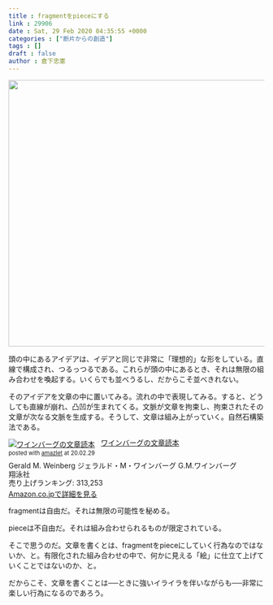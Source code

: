 ```yaml
---
title : fragmentをpieceにする
link : 29906
date : Sat, 29 Feb 2020 04:35:55 +0000
categories : ["断片からの創造"]
tags : []
draft : false
author : 倉下忠憲
---
```


<a href="https://rashita.net/blog/?attachment_id=29907" rel="attachment wp-att-29907"><img src="https://rashita.net/blog/wp-content/uploads/2020/02/709E431A-E816-4358-AF09-94569ACB750F-700x525.jpg" alt="" width="700" height="525" class="alignnone size-large wp-image-29907" /></a>

頭の中にあるアイデアは、イデアと同じで非常に「理想的」な形をしている。直線で構成され、つるっつるである。これらが頭の中にあるとき、それは無限の組み合わせを喚起する。いくらでも並べうるし、だからこそ並べきれない。

そのアイデアを文章の中に置いてみる。流れの中で表現してみる。すると、どうしても直線が崩れ、凸凹が生まれてくる。文脈が文章を拘束し、拘束されたその文章が次なる文脈を生成する。そうして、文章は組み上がっていく。自然石構築法である。

<div class="amazlet-box" style="margin-bottom:0px;"><div class="amazlet-image" style="float:left;margin:0px 12px 1px 0px;"><a href="http://www.amazon.co.jp/exec/obidos/ASIN/4798111228/rashita1000-22/ref=nosim/" name="amazletlink" target="_blank" rel="noopener noreferrer"><img src="https://images-fe.ssl-images-amazon.com/images/I/41or1D0VMlL._SL160_.jpg" alt="ワインバーグの文章読本" style="border: none;" /></a></div><div class="amazlet-info" style="line-height:120%; margin-bottom: 10px"><div class="amazlet-name" style="margin-bottom:10px;line-height:120%"><a href="http://www.amazon.co.jp/exec/obidos/ASIN/4798111228/rashita1000-22/ref=nosim/" name="amazletlink" target="_blank" rel="noopener noreferrer">ワインバーグの文章読本</a><div class="amazlet-powered-date" style="font-size:80%;margin-top:5px;line-height:120%">posted with <a href="http://www.amazlet.com/" title="amazlet" target="_blank" rel="noopener noreferrer">amazlet</a> at 20.02.29</div></div><div class="amazlet-detail">Gerald M. Weinberg ジェラルド・M・ワインバーグ G.M.ワインバーグ <br />翔泳社 <br />売り上げランキング: 313,253<br /></div><div class="amazlet-sub-info" style="float: left;"><div class="amazlet-link" style="margin-top: 5px"><a href="http://www.amazon.co.jp/exec/obidos/ASIN/4798111228/rashita1000-22/ref=nosim/" name="amazletlink" target="_blank" rel="noopener noreferrer">Amazon.co.jpで詳細を見る</a></div></div></div><div class="amazlet-footer" style="clear: left"></div></div>

fragmentは自由だ。それは無限の可能性を秘める。

pieceは不自由だ。それは組み合わせられるものが限定されている。

そこで思うのだ。文章を書くとは、fragmentをpieceにしていく行為なのではないか、と。有限化された組み合わせの中で、何かに見える「絵」に仕立て上げていくことではないのか、と。

だからこそ、文章を書くことは──ときに強いイライラを伴いながらも──非常に楽しい行為になるのであろう。